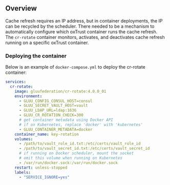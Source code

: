 ## Overview

Cache refresh requires an IP address, but in container deployments, the IP can be recycled by the scheduler. There needed to be a mechanism to automatically configure which oxTrust container runs the cache refresh. The `cr-rotate` container monitors, activates, and deactivates cache refresh running on a specific oxTrust container.

### Deploying the container

Below is an example of `docker-compose.yml` to deploy the cr-rotate container:

```yaml
services:
  cr-rotate:
    image: gluufederation/cr-rotate:4.0.0_01
    environment:
      - GLUU_CONFIG_CONSUL_HOST=consul
      - GLUU_SECRET_VAULT_HOST=vault
      - GLUU_LDAP_URL=ldap:1636
      - GLUU_CR_ROTATION_CHECK=300
      # get container metadata using Docker API
      # if on Kubernetes, replace 'docker' with 'kubernetes'
      - GLUU_CONTAINER_METADATA=docker
    container_name: key-rotation
    volumes:
      - /path/to/vault_role_id.txt:/etc/certs/vault_role_id
      - /path/to/vault_secret_id.txt:/etc/certs/vault_secret_id
      # if running on Docker scheduler, mount the socket
      # omit this volume when running on Kubernetes
      - /var/run/docker.sock:/var/run/docker.sock
    restart: unless-stopped
    labels:
      - "SERVICE_IGNORE=yes"
```
